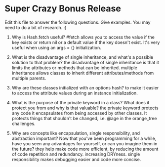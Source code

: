 # Super Crazy Bonus Release

Edit this file to answer the following questions. Give examples. You may need to do a bit of research. :)

1. Why is Hash.fetch useful?
#fetch allows you to access the value if the key exists or return nil or a default value if the key doesn't exist. It's very useful when using an args = {} initialization.

2. What is the disadvantage of single inheritance, and what's a possible solution to that problem?
the disadvantage of single inheritance is that it limits the attributes or methods that can be inherited. multiple inheritance allows classes to inherit different attributes/methods from multiple parents.

3. Why are these classes initialized with an options hash?
to make it easier to access the attribute values during an instance initialization.

4. What is the purpose of the private keyword in a class? What does it protect you from and why is that valuable?
the private keyword protects any code it encapsulates from being accessed by other classes. It protects things that shouldn't be changed, i.e. @age in the orange_tree challenges.

5. Why are concepts like encapsulation, single responsibility, and abstraction important? Now that you've been programming for a while, have you seen any advantages for yourself, or can you imagine them in the future?
they help make code more efficient, by reducing the amount of code repetition and redundancy. increasing DRYness.
single responsibility makes debugging easier and code more concise.
